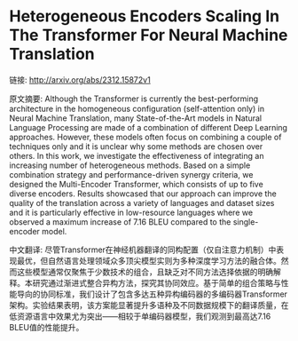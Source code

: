 # Heterogeneous Encoders Scaling In The Transformer For Neural Machine Translation

链接: http://arxiv.org/abs/2312.15872v1

原文摘要:
Although the Transformer is currently the best-performing architecture in the
homogeneous configuration (self-attention only) in Neural Machine Translation,
many State-of-the-Art models in Natural Language Processing are made of a
combination of different Deep Learning approaches. However, these models often
focus on combining a couple of techniques only and it is unclear why some
methods are chosen over others. In this work, we investigate the effectiveness
of integrating an increasing number of heterogeneous methods. Based on a simple
combination strategy and performance-driven synergy criteria, we designed the
Multi-Encoder Transformer, which consists of up to five diverse encoders.
Results showcased that our approach can improve the quality of the translation
across a variety of languages and dataset sizes and it is particularly
effective in low-resource languages where we observed a maximum increase of
7.16 BLEU compared to the single-encoder model.

中文翻译:
尽管Transformer在神经机器翻译的同构配置（仅自注意力机制）中表现最优，但自然语言处理领域众多顶尖模型实则为多种深度学习方法的融合体。然而这些模型通常仅聚焦于少数技术的组合，且缺乏对不同方法选择依据的明确解释。本研究通过渐进式整合异构方法，探究其协同效应。基于简单的组合策略与性能导向的协同标准，我们设计了包含多达五种异构编码器的多编码器Transformer架构。实验结果表明，该方案能显著提升多语种及不同数据规模下的翻译质量，在低资源语言中效果尤为突出——相较于单编码器模型，我们观测到最高达7.16 BLEU值的性能提升。

